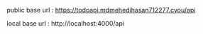public base url : https://todoapi.mdmehedihasan712277.cyou/api

local base url : http://localhost:4000/api